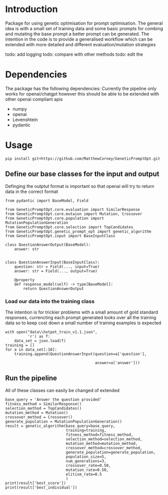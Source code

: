 # Introduction
Package for using genetic optimisation for prompt optimisation.
The general idea is with a small set of training data and some basic prompts for combing and mutating
the base prompt a better prompt can be generated.
The intention in the code is to provide a generalised workflow which can be extended with more detailed
and different evaluation/mutation strategies 

todo: add logging
todo: compare with other methods
todo: edit the 
# Dependencies
The package has the following dependencies:
Currently the pipeline only works for openai/chatgpt however this should be able to be extended with other openai
compliant apis

- numpy
- openai
- Levenshtein
- pydantic

# Usage

```
pip install git+https://github.com/MatthewCorney/GeneticPromptOpt.git
```
## Define our base classes for the input and output
Definging the outptut format is important so that openai will try to return data in the correct format
```
from pydantic import BaseModel, Field

from GeneticPromptOpt.core.evaluation import SimilarResponse
from GeneticPromptOpt.core.mutaion import Mutation, Crossover
from GeneticPromptOpt.core.population import MutationPopulationGeneration
from GeneticPromptOpt.core.selection import TopCandidates
from GeneticPromptOpt.genetic_prompt_opt import genetic_algorithm
from GeneticPromptOpt.input import BaseInputClass

class QuestionAnswerOutput(BaseModel):
    answer: str


class QuestionAnswerInput(BaseInputClass):
    question: str = Field(..., input=True)
    answer: str = Field(..., output=True)

    @property
    def response_model(self) -> type[BaseModel]:
        return QuestionAnswerOutput

```
### Load our data into the training class
The intention is for trickier problems with a small amount of gold standard responses, currencting
each prompt generated looks over all the training data so to keep cost down a small number of training
examples is expected
```
with open("data\\hotpot_train_v1.1.json",
          'r') as f:
    data_set = json.load(f)
training = []
for a in data_set[:10]:
    training.append(QuestionAnswerInput(question=a['question'],

                                        answer=a['answer']))

```
## Run the pipeline
All of these classes can easily be changed of extended
```
base_query = 'Answer the question provided'
fitness_method = SimilarResponse()
selection_method = TopCandidates()
mutation_method = Mutation()
crossover_method = Crossover()
generate_population = MutationPopulationGeneration()
result = genetic_algorithm(base_query=base_query,
                           training=training,
                           fitness_method=fitness_method,
                           selection_method=selection_method,
                           mutation_method=mutation_method,
                           crossover_method=crossover_method,
                           generate_population=generate_population,
                           population_size=5,
                           num_generations=3,
                           crossover_rate=0.50,
                           mutation_rate=0.50,
                           elitism_rate=0.5
                           )
print(result['best_score'])
print(result['best_individual'])

```